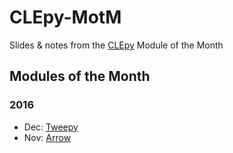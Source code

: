 # CLEpy-MotM

Slides & notes from the [CLEpy](http://clepy.org/) Module of the Month

## Modules of the Month

### 2016

- Dec: [Tweepy](Tweepy.ipynb)
- Nov: [Arrow](Arrow.ipynb)
